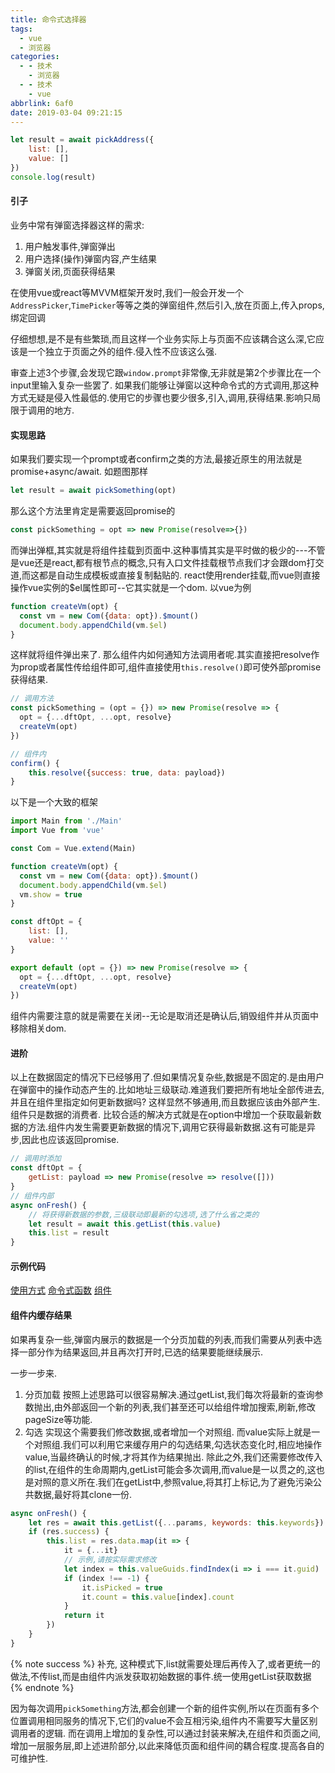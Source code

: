 ```yaml
---
title: 命令式选择器
tags:
  - vue
  - 浏览器
categories:
  - - 技术
    - 浏览器
  - - 技术
    - vue
abbrlink: 6af0
date: 2019-03-04 09:21:15
---
```


```javascript
let result = await pickAddress({
    list: [],
    value: []
})
console.log(result)
```
<!--less-->

#### 引子
业务中常有弹窗选择器这样的需求:
1. 用户触发事件,弹窗弹出
2. 用户选择(操作)弹窗内容,产生结果
3. 弹窗关闭,页面获得结果

在使用vue或react等MVVM框架开发时,我们一般会开发一个`AddressPicker`,`TimePicker`等等之类的弹窗组件,然后引入,放在页面上,传入props,绑定回调

仔细想想,是不是有些繁琐,而且这样一个业务实际上与页面不应该耦合这么深,它应该是一个独立于页面之外的组件.侵入性不应该这么强.

审查上述3个步骤,会发现它跟`window.prompt`非常像,无非就是第2个步骤比在一个input里输入复杂一些罢了.
如果我们能够让弹窗以这种命令式的方式调用,那这种方式无疑是侵入性最低的.使用它的步骤也要少很多,引入,调用,获得结果.影响只局限于调用的地方.

#### 实现思路
如果我们要实现一个prompt或者confirm之类的方法,最接近原生的用法就是promise+async/await.
如题图那样
```javascript
let result = await pickSomething(opt)
```
那么这个方法里肯定是需要返回promise的
```javascript
const pickSomething = opt => new Promise(resolve=>{})
```

而弹出弹框,其实就是将组件挂载到页面中.这种事情其实是平时做的极少的---不管是vue还是react,都有根节点的概念,只有入口文件挂载根节点我们才会跟dom打交道,而这都是自动生成模板或直接复制黏贴的.
react使用render挂载,而vue则直接操作vue实例的$el属性即可--它其实就是一个dom.
以vue为例
```javascript
function createVm(opt) {
  const vm = new Com({data: opt}).$mount()
  document.body.appendChild(vm.$el)
}
```
这样就将组件弹出来了.
那么组件内如何通知方法调用者呢.其实直接把resolve作为prop或者属性传给组件即可,组件直接使用`this.resolve()`即可使外部promise获得结果.
```javascript
// 调用方法
const pickSomething = (opt = {}) => new Promise(resolve => {
  opt = {...dftOpt, ...opt, resolve}
  createVm(opt)
})

// 组件内
confirm() {
    this.resolve({success: true, data: payload})
}
```
以下是一个大致的框架
```javascript
import Main from './Main'
import Vue from 'vue'

const Com = Vue.extend(Main)

function createVm(opt) {
  const vm = new Com({data: opt}).$mount()
  document.body.appendChild(vm.$el)
  vm.show = true
}

const dftOpt = {
    list: [],
    value: ''
}

export default (opt = {}) => new Promise(resolve => {
  opt = {...dftOpt, ...opt, resolve}
  createVm(opt)
})
```
组件内需要注意的就是需要在关闭--无论是取消还是确认后,销毁组件并从页面中移除相关dom.

#### 进阶
以上在数据固定的情况下已经够用了.但如果情况复杂些,数据是不固定的.是由用户在弹窗中的操作动态产生的.比如地址三级联动.难道我们要把所有地址全部传进去,并且在组件里指定如何更新数据吗?
这样显然不够通用,而且数据应该由外部产生.组件只是数据的消费者.
比较合适的解决方式就是在option中增加一个获取最新数据的方法.组件内发生需要更新数据的情况下,调用它获得最新数据.这有可能是异步,因此也应该返回promise.
```javascript
// 调用时添加
const dftOpt = {
    getList: payload => new Promise(resolve => resolve([]))
}
// 组件内部
async onFresh() {
    // 将获得新数据的参数,三级联动即最新的勾选项,选了什么省之类的
    let result = await this.getList(this.value)
    this.list = result
}
```

#### 示例代码
[使用方式](https://github.com/xty1992a/packages/blob/master/demo/views/pickerPage.vue)
[命令式函数](https://github.com/xty1992a/packages/blob/master/src/service/pickItem.js)
[组件](https://github.com/xty1992a/packages/blob/master/src/packages/Picker/Main.vue)

#### 组件内缓存结果
如果再复杂一些,弹窗内展示的数据是一个分页加载的列表,而我们需要从列表中选择一部分作为结果返回,并且再次打开时,已选的结果要能继续展示.

一步一步来.
1. 分页加载
按照上述思路可以很容易解决.通过getList,我们每次将最新的查询参数抛出,由外部返回一个新的列表,我们甚至还可以给组件增加搜索,刷新,修改pageSize等功能.
2. 勾选
实现这个需要我们修改数据,或者增加一个对照组.
而value实际上就是一个对照组.我们可以利用它来缓存用户的勾选结果,勾选状态变化时,相应地操作value,当最终确认的时候,才将其作为结果抛出.
除此之外,我们还需要修改传入的list,在组件的生命周期内,getList可能会多次调用,而value是一以贯之的,这也是对照的意义所在.我们在getList中,参照value,将其打上标记,为了避免污染公共数据,最好将其clone一份.
```javascript
async onFresh() {
    let res = await this.getList({...params, keywords: this.keywords})
    if (res.success) {
        this.list = res.data.map(it => {
            it = {...it}
            // 示例,请按实际需求修改
            let index = this.valueGuids.findIndex(i => i === it.guid)
            if (index !== -1) {
                it.isPicked = true
                it.count = this.value[index].count
            }
            return it
        })
    }
}
```
{% note success %}
补充, 这种模式下,list就需要处理后再传入了,或者更统一的做法,不传list,而是由组件内派发获取初始数据的事件.统一使用getList获取数据
{% endnote %}

因为每次调用`pickSomething`方法,都会创建一个新的组件实例,所以在页面有多个位置调用相同服务的情况下,它们的value不会互相污染,组件内不需要写大量区别调用者的逻辑.
而在调用上增加的复杂性,可以通过封装来解决,在组件和页面之间,增加一层服务层,即上述进阶部分,以此来降低页面和组件间的耦合程度.提高各自的可维护性.
